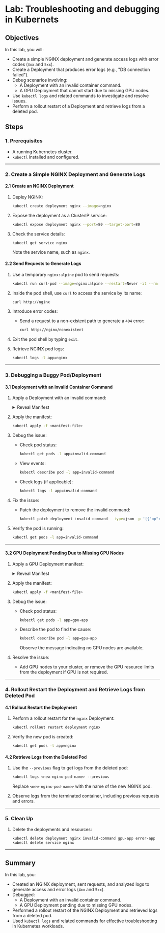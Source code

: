 # Lab: Troubleshooting and debugging in Kubernets

## Objectives
In this lab, you will:
- Create a simple NGINX deployment and generate access logs with error codes (`4xx` and `5xx`).
- Create a Deployment that produces error logs (e.g., "DB connection failed").
- Debug scenarios involving:
  - A Deployment with an invalid container command.
  - A GPU Deployment that cannot start due to missing GPU nodes.
- Use `kubectl logs` and related commands to investigate and resolve issues.
- Perform a rollout restart of a Deployment and retrieve logs from a deleted pod.

## Steps

### 1. Prerequisites
- A running Kubernetes cluster.
- `kubectl` installed and configured.

---

### 2. Create a Simple NGINX Deployment and Generate Logs

#### 2.1 Create an NGINX Deployment
1. Deploy NGINX:
   ```bash
   kubectl create deployment nginx --image=nginx
   ```

2. Expose the deployment as a ClusterIP service:
   ```bash
   kubectl expose deployment nginx --port=80 --target-port=80
   ```

3. Check the service details:
   ```bash
   kubectl get service nginx
   ```
   Note the service name, such as `nginx`.

#### 2.2 Send Requests to Generate Logs
1. Use a temporary `nginx:alpine` pod to send requests:
   ```bash
   kubectl run curl-pod --image=nginx:alpine --restart=Never -it --rm -- sh
   ```

2. Inside the pod shell, use `curl` to access the service by its name:
   ```bash
   curl http://nginx
   ```

3. Introduce error codes:
   - Send a request to a non-existent path to generate a `404` error:
     ```bash
     curl http://nginx/nonexistent
     ```

4. Exit the pod shell by typing `exit`.

5. Retrieve NGINX pod logs:
   ```bash
   kubectl logs -l app=nginx
   ```

---

### 3. Debugging a Buggy Pod/Deployment

#### 3.1 Deployment with an Invalid Container Command
1. Apply a Deployment with an invalid command:
   <details>
   <summary>Reveal Manifest</summary>

   ```yaml
   apiVersion: apps/v1
   kind: Deployment
   metadata:
     name: invalid-command
   spec:
     replicas: 1
     selector:
       matchLabels:
         app: invalid-command
     template:
       metadata:
         labels:
           app: invalid-command
       spec:
         containers:
         - name: invalid-container
           image: nginx
           command: ["invalid-command"] # Invalid command
   ```
   </details>

2. Apply the manifest:
   ```bash
   kubectl apply -f <manifest-file>
   ```

3. Debug the issue:
   - Check pod status:
     ```bash
     kubectl get pods -l app=invalid-command
     ```
   - View events:
     ```bash
     kubectl describe pod -l app=invalid-command
     ```
   - Check logs (if applicable):
     ```bash
     kubectl logs -l app=invalid-command
     ```

4. Fix the issue:
   - Patch the deployment to remove the invalid command:
     ```bash
     kubectl patch deployment invalid-command --type=json -p '[{"op":"remove","path":"/spec/template/spec/containers/0/command"}]'
     ```

5. Verify the pod is running:
   ```bash
   kubectl get pods -l app=invalid-command
   ```

---

#### 3.2 GPU Deployment Pending Due to Missing GPU Nodes
1. Apply a GPU Deployment manifest:
   <details>
   <summary>Reveal Manifest</summary>

   ```yaml
   apiVersion: apps/v1
   kind: Deployment
   metadata:
     name: gpu-app
   spec:
     replicas: 1
     selector:
       matchLabels:
         app: gpu-app
     template:
       metadata:
         labels:
           app: gpu-app
       spec:
         containers:
         - name: gpu-container
           image: nvidia/cuda:11.0-base
           resources:
             limits:
               nvidia.com/gpu: 1
   ```
   </details>

2. Apply the manifest:
   ```bash
   kubectl apply -f <manifest-file>
   ```

3. Debug the issue:
   - Check pod status:
     ```bash
     kubectl get pods -l app=gpu-app
     ```
   - Describe the pod to find the cause:
     ```bash
     kubectl describe pod -l app=gpu-app
     ```
     Observe the message indicating no GPU nodes are available.

4. Resolve the issue:
   - Add GPU nodes to your cluster, or remove the GPU resource limits from the deployment if GPU is not required.

---

### 4. Rollout Restart the Deployment and Retrieve Logs from Deleted Pod

#### 4.1 Rollout Restart the Deployment
1. Perform a rollout restart for the `nginx` Deployment:
   ```bash
   kubectl rollout restart deployment nginx
   ```

2. Verify the new pod is created:
   ```bash
   kubectl get pods -l app=nginx
   ```

#### 4.2 Retrieve Logs from the Deleted Pod
1. Use the `--previous` flag to get logs from the deleted pod:
   ```bash
   kubectl logs <new-nginx-pod-name> --previous
   ```
   Replace `<new-nginx-pod-name>` with the name of the new NGINX pod.

2. Observe logs from the terminated container, including previous requests and errors.

---

### 5. Clean Up
1. Delete the deployments and resources:
   ```bash
   kubectl delete deployment nginx invalid-command gpu-app error-app
   kubectl delete service nginx
   ```

---

## Summary
In this lab, you:
- Created an NGINX deployment, sent requests, and analyzed logs to generate access and error logs (`4xx` and `5xx`).
- Debugged:
  - A Deployment with an invalid container command.
  - A GPU Deployment pending due to missing GPU nodes.
- Performed a rollout restart of the NGINX Deployment and retrieved logs from a deleted pod.
- Used `kubectl logs` and related commands for effective troubleshooting in Kubernetes workloads.
